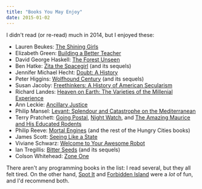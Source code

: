 ```yaml
---
title: "Books You May Enjoy"
date: 2015-01-02
---
```

<p>
  I didn't read (or re-read) much in 2014,
  but I enjoyed these:
</p>
<ul>
  <li>Lauren Beukes: <a href="http://www.amazon.com/Shining-Girls-Novel-Lauren-Beukes/dp/0316216860/">The Shining Girls</a></li>
  <li>Elizabeth Green: <a href="http://www.amazon.com/Building-Better-Teacher-Teaching-Everyone/dp/0393081591/">Building a Better Teacher</a></li>
  <li>David George Haskell: <a href="http://www.amazon.com/gp/product/0143122940/">The Forest Unseen</a></li>
  <li>Ben Hatke: <a href="http://www.amazon.com/Zita-Spacegirl-Ben-Hatke/dp/1596434465/">Zita the Spacegirl</a> (and its sequels)</li>
  <li>Jennifer Michael Hecht: <a href="http://www.amazon.com/Doubt-Doubters-Innovation-Jefferson-Dickinson/dp/0060097957/">Doubt: A History</a></li>
  <li>Peter Higgins: <a href="http://www.amazon.com/Wolfhound-Century-Peter-Higgins/dp/031621969X/">Wolfhound Century</a> (and its sequels)</li>
  <li>Susan Jacoby: <a href="http://www.amazon.com/Freethinkers-A-History-American-Secularism/dp/0805077766/">Freethinkers: A History of American Secularism</a></li>
  <li>Richard Landes: <a href="http://www.amazon.com/Heaven-Earth-Varieties-Millennial-Experience/dp/0199753598/">Heaven on Earth: The Varieties of the Millenial Experience</a></li>
  <li>Ann Leckie: <a href="http://www.amazon.com/Ancillary-Justice-Imperial-Radch-Leckie/dp/031624662X/">Ancillary Justice</a></li>
  <li>Philip Mansel: <a href="http://www.amazon.com/Levant-Catastrophe-Mediterranean-Philip-Mansel/dp/030018171X/">Levant: Splendour and Catastrophe on the Mediterranean</a></li>
  <Li>Terry Pratchett: <a href="http://www.amazon.com/Going-Postal-Discworld-Terry-Pratchett/dp/0060502932/">Going Postal</a>, <a href="http://www.amazon.com/Night-Watch-Discworld-Terry-Pratchett/dp/0060013125/">Night Watch</a>, and <a href="http://www.amazon.com/Amazing-Maurice-Educated-Rodents-Discworld/dp/0060012358/">The Amazing Maurice and His Educated Rodents</a></li>
  <li>Philip Reeve: <a href="http://www.amazon.com/Predator-Cities-Mortal-Engines-Citites/dp/0545222117/">Mortal Engines</a> (and the rest of the Hungry Cities books)</li>
  <li>James Scott: <a href="http://www.amazon.com/Seeing-like-State-Certain-Condition/dp/0300078153/">Seeing Like a State</a></li>
  <li>Viviane Schwarz: <a href="http://www.amazon.com/gp/product/1909263001/">Welcome to Your Awesome Robot</a></li>
  <li>Ian Tregillis: <a href="http://www.amazon.com/Bitter-Seeds-Ian-Tregillis/dp/0765361205/">Bitter Seeds</a> (and its sequels)</li>
  <li>Colson Whitehead: <a href="http://www.amazon.com/Zone-One-Colson-Whitehead/dp/0307455173/">Zone One</a></li>
</ul>
<p>
  There aren't any programming books in the list:
  I read several,
  but they all felt tired.
  On the other hand,
  <a href="http://www.amazon.com/Blue-Orange-00411-Spot-It/dp/B0039S7NO6/">Spot It</a>
  and
  <a href="http://www.amazon.com/Gamewright-317-Forbidden-Island/dp/B003D7F4YY/">Forbidden Island</a>
  were a <em>lot</em> of fun,
  and I'd recommend both.
</p>
